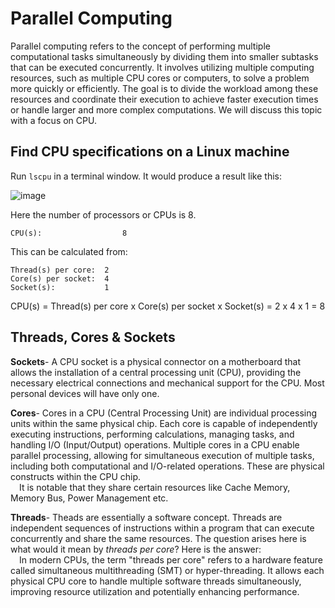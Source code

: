 # Parallel Computing
Parallel computing refers to the concept of performing multiple computational tasks simultaneously by dividing them into smaller subtasks that can be executed concurrently. It involves utilizing multiple computing resources, such as multiple CPU cores or computers, to solve a problem more quickly or efficiently. The goal is to divide the workload among these resources and coordinate their execution to achieve faster execution times or handle larger and more complex computations.
We will discuss this topic with a focus on CPU.

## Find CPU specifications on a Linux machine
Run `lscpu` in a terminal window. It would produce a result like this:

![image](https://github.com/krprince98/parallel-computing/assets/96859685/916474cc-69de-4141-9686-87da74a29e00)

Here the number of processors or CPUs is 8.

`CPU(s):                  8`

This can be calculated from:
```
Thread(s) per core:  2
Core(s) per socket:  4
Socket(s):           1
```
CPU(s) = Thread(s) per core x Core(s) per socket x Socket(s) = 2 x 4 x 1 = 8

## Threads, Cores & Sockets
**Sockets**- A CPU socket is a physical connector on a motherboard that allows the installation of a central processing unit (CPU), providing the necessary electrical connections and mechanical support for the CPU. Most personal devices will have only one.

**Cores**- Cores in a CPU (Central Processing Unit) are individual processing units within the same physical chip. Each core is capable of independently executing instructions, performing calculations, managing tasks, and handling I/O (Input/Output) operations. Multiple cores in a CPU enable parallel processing, allowing for simultaneous execution of multiple tasks, including both computational and I/O-related operations. These are physical constructs within the CPU chip.  
&emsp;It is notable that they share certain resources like Cache Memory, Memory Bus, Power Management etc.
  
**Threads**- Theads are essentially a software concept. Threads are independent sequences of instructions within a program that can execute concurrently and share the same resources. The question arises here is what would it mean by *threads per core*? Here is the answer:  
&emsp;In modern CPUs, the term "threads per core" refers to a hardware feature called simultaneous multithreading (SMT) or hyper-threading. It allows each physical CPU core to handle multiple software threads simultaneously, improving resource utilization and potentially enhancing performance.
